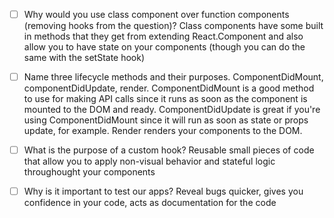 - [ ] Why would you use class component over function components (removing hooks from the question)?
    Class components have some built in methods that they get from extending React.Component and also allow you to have state on your components (though you can do the same with the setState hook)

- [ ] Name three lifecycle methods and their purposes.
    ComponentDidMount, componentDidUpdate, render. 
    ComponentDidMount is a good method to use for making API calls since it runs as soon as the component is mounted to the DOM and ready.
    ComponentDidUpdate is great if you're using ComponentDidMount since it will run as soon as state or props update, for example. 
    Render renders your components to the DOM.


- [ ] What is the purpose of a custom hook?
    Reusable small pieces of code that allow you to apply non-visual behavior and stateful logic throughought your components 

- [ ] Why is it important to test our apps?
    Reveal bugs quicker, gives you confidence in your code, acts as documentation for the code